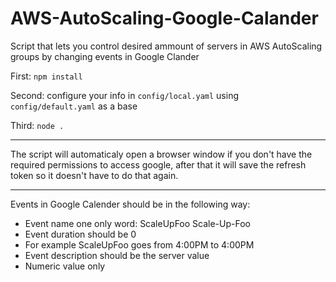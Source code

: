 # AWS-AutoScaling-Google-Calander



Script that lets you control desired ammount of servers in AWS AutoScaling groups by changing events in Google Clander

First: `npm install`

Second: configure your info in `config/local.yaml` using `config/default.yaml` as a base

Third: `node .`

---

The script will automaticaly open a browser window if you don't have the required permissions to access google, after that it will save the refresh token so it doesn't have to do that again.

---

Events in Google Calender should be in the following way:
* Event name one only word: ScaleUpFoo Scale-Up-Foo
* Event duration should be 0
 * For example ScaleUpFoo goes from 4:00PM to 4:00PM
* Event description should be the server value
 * Numeric value only
